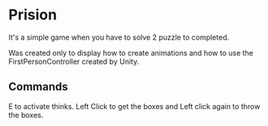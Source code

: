 # Prision
It's a simple game when you have to solve 2 puzzle to completed.

Was created only to display how to create animations and how to use the FirstPersonController created by Unity.

## Commands
E to activate thinks.
Left Click to get the boxes and Left click again to throw the boxes.


